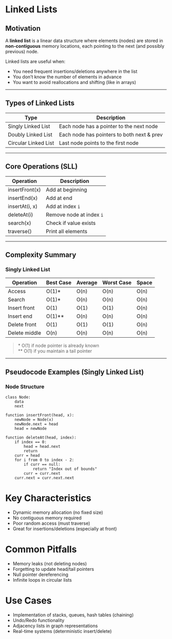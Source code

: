 # Linked Lists

## Motivation

A **linked list** is a linear data structure where elements (nodes) are stored in **non-contiguous** memory locations, each pointing to the next (and possibly previous) node.

Linked lists are useful when:
- You need frequent insertions/deletions anywhere in the list
- You don’t know the number of elements in advance
- You want to avoid reallocations and shifting (like in arrays)

---

## Types of Linked Lists

| Type                   | Description                                 |
|------------------------|---------------------------------------------|
| Singly Linked List     | Each node has a pointer to the next node    |
| Doubly Linked List     | Each node has pointers to both next & prev  |
| Circular Linked List   | Last node points to the first node          |

---

## Core Operations (SLL)

| Operation        | Description                           |
|------------------|---------------------------------------|
| insertFront(x)   | Add at beginning                      |
| insertEnd(x)     | Add at end                            |
| insertAt(i, x)   | Add at index `i`                      |
| deleteAt(i)      | Remove node at index `i`              |
| search(x)        | Check if value exists                 |
| traverse()       | Print all elements                    |

---

## Complexity Summary

### Singly Linked List

| Operation     | Best Case | Average | Worst Case | Space |
|---------------|-----------|---------|------------|--------|
| Access        | O(1)*     | O(n)    | O(n)       | O(n)   |
| Search        | O(1)*     | O(n)    | O(n)       | O(n)   |
| Insert front  | O(1)      | O(1)    | O(1)       | O(n)   |
| Insert end    | O(1)**    | O(n)    | O(n)       | O(n)   |
| Delete front  | O(1)      | O(1)    | O(1)       | O(n)   |
| Delete middle | O(n)      | O(n)    | O(n)       | O(n)   |

> \* O(1) if node pointer is already known  
> \** O(1) if you maintain a tail pointer

---

## Pseudocode Examples (Singly Linked List)

### Node Structure

```pseudo
class Node:
    data
    next

function insertFront(head, x):
    newNode = Node(x)
    newNode.next = head
    head = newNode

function deleteAt(head, index):
    if index == 0:
        head = head.next
        return
    curr = head
    for i from 0 to index - 2:
        if curr == null:
            return "Index out of bounds"
        curr = curr.next
    curr.next = curr.next.next
```

# Key Characteristics
- Dynamic memory allocation (no fixed size)
- No contiguous memory required
- Poor random access (must traverse)
- Great for insertions/deletions (especially at front)

# Common Pitfalls
- Memory leaks (not deleting nodes)
- Forgetting to update head/tail pointers
- Null pointer dereferencing
- Infinite loops in circular lists

# Use Cases
- Implementation of stacks, queues, hash tables (chaining)
- Undo/Redo functionality
- Adjacency lists in graph representations
- Real-time systems (deterministic insert/delete)
